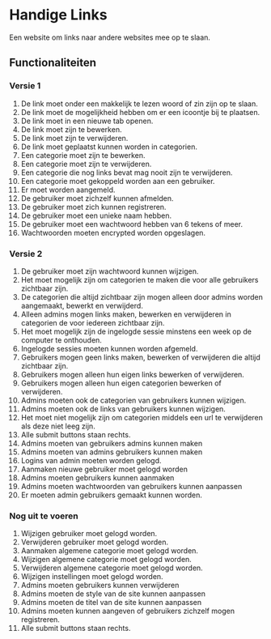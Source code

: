 # Handige Links
Een website om links naar andere websites mee op te slaan. 
## Functionaliteiten
### Versie 1
1.  De link moet onder een makkelijk te lezen woord of zin zijn op te slaan. 
1.  De link moet de mogelijkheid hebben om er een icoontje bij te plaatsen. 
1.  De link moet in een nieuwe tab openen. 
1.  De link moet zijn te bewerken.
1.  De link moet zijn te verwijderen.
1.  De link moet geplaatst kunnen worden in categorien. 
1.  Een categorie moet zijn te bewerken. 
1.  Een categorie moet zijn te verwijderen.
1.  Een categorie die nog links bevat mag nooit zijn te verwijderen. 
1.  Een categorie moet gekoppeld worden aan een gebruiker. 
1.  Er moet worden aangemeld.
1.  De gebruiker moet zichzelf kunnen afmelden. 
1.  De gebruiker moet zich kunnen registreren.
1.  De gebruiker moet een unieke naam hebben.
1.  De gebruiker moet een wachtwoord hebben van 6 tekens of meer. 
1.  Wachtwoorden moeten encrypted worden opgeslagen. 
### Versie 2
1.  De gebruiker moet zijn wachtwoord kunnen wijzigen.
1.  Het moet mogelijk zijn om categorien te maken die voor alle gebruikers zichtbaar zijn. 
1.  De categorien die altijd zichtbaar zijn mogen alleen door admins worden aangemaakt, bewerkt en verwijderd. 
1.  Alleen admins mogen links maken, bewerken en verwijderen in categorien de voor iedereen zichtbaar zijn.
1.  Het moet mogelijk zijn de ingelogde sessie minstens een week op de computer te onthouden.
1.  Ingelogde sessies moeten kunnen worden afgemeld. 
1.  Gebruikers mogen geen links maken, bewerken of verwijderen die altijd zichtbaar zijn. 
1.  Gebruikers mogen alleen hun eigen links bewerken of verwijderen.
1.  Gebruikers mogen alleen hun eigen categorien bewerken of verwijderen. 
1.  Admins moeten ook de categorien van gebruikers kunnen wijzigen.
1.  Admins moeten ook de links van gebruikers kunnen wijzigen.
1.  Het moet niet mogelijk zijn om categorien middels een url te verwijderen als deze niet leeg zijn.  
1.  Alle submit buttons staan rechts. 
1.  Admins moeten van gebruikers admins kunnen maken
1.  Admins moeten van admins gebruikers kunnen maken
1.  Logins van admin moeten worden gelogd. 
1.  Aanmaken nieuwe gebruiker moet gelogd worden
1.  Admins moeten gebruikers kunnen aanmaken
1.  Admins moeten wachtwoorden van gebruikers kunnen aanpassen
1. Er moeten admin gebruikers gemaakt kunnen worden. 

### Nog uit te voeren
1.  Wijzigen gebruiker moet gelogd worden. 
1.  Verwijderen gebruiker moet gelogd worden. 
1.  Aanmaken algemene categorie moet gelogd worden. 
1.  Wijzigen algemene categorie moet gelogd worden. 
1.  Verwijderen algemene categorie moet gelogd worden. 
1.  Wijzigen instellingen moet gelogd worden. 
1.  Admins moeten gebruikers kunnen verwijderen
1.  Admins moeten de style van de site kunnen aanpassen
1.  Admins moeten de titel van de site kunnen aanpassen
1.  Admins moeten kunnen aangeven of gebruikers zichzelf mogen registreren. 
1.  Alle submit buttons staan rechts. 




